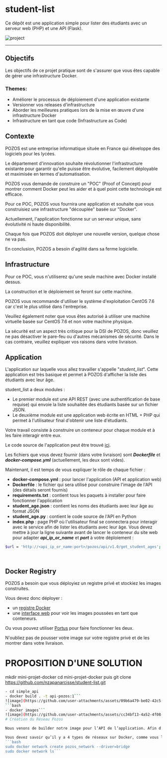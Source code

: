 # student-list 
Ce dépôt est une application simple pour lister des étudiants avec un serveur web (PHP) et une API (Flask).

![project](https://user-images.githubusercontent.com/18481009/84582395-ba230b00-adeb-11ea-9453-22ed1be7e268.jpg)


------------


## Objectifs

Les objectifs de ce projet pratique sont de s'assurer que vous êtes capable de gérer une infrastructure Docker. 

### Themes:
- Améliorer le processus de déploiement d'une application existante
- Versionner vos releases d'infrastructure
- Aborder les meilleures pratiques lors de la mise en œuvre d'une infrastructure Docker
- Infrastructure en tant que code (Infrastructure as Code)

## Contexte

POZOS est une entreprise informatique située en France qui développe des logiciels pour les lycées.

Le département d'innovation souhaite révolutionner l'infrastructure existante pour garantir qu'elle puisse être évolutive, facilement déployable et maximisée en termes d'automatisation.

POZOS vous demande de construire un "POC" (Proof of Concept) pour montrer comment Docker peut les aider et à quel point cette technologie est efficace.

Pour ce POC, POZOS vous fournira une application et souhaite que vous construisiez une infrastructure "découplée" basée sur "Docker".

Actuellement, l'application fonctionne sur un serveur unique, sans évolutivité ni haute disponibilité.

Chaque fois que POZOS doit déployer une nouvelle version, quelque chose ne va pas.

En conclusion, POZOS a besoin d'agilité dans sa ferme logicielle.


## Infrastructure

Pour ce POC, vous n'utiliserez qu'une seule machine avec Docker installé dessus.

La construction et le déploiement se feront sur cette machine.

POZOS vous recommande d'utiliser le système d'exploitation CentOS 7.6 car c'est le plus utilisé dans l'entreprise.

Veuillez également noter que vous êtes autorisé à utiliser une machine virtuelle basée sur CentOS 7.6 et non votre machine physique.

La sécurité est un aspect très critique pour la DSI de POZOS, donc veuillez ne pas désactiver le pare-feu ou d'autres mécanismes de sécurité. Dans le cas contraire, veuillez expliquer vos raisons dans votre livraison.

## Application


L'application sur laquelle vous allez travailler s'appelle "*student_list*". Cette application est très basique et permet à POZOS d'afficher la liste des étudiants avec leur âge.

student_list a deux modules :

- Le premier module est une API REST (avec une authentification de base requise) qui envoie la liste souhaitée des étudiants basée sur un fichier JSON.
- Le deuxième module est une application web écrite en HTML + PHP qui permet à l'utilisateur final d'obtenir une liste d'étudiants.

Votre travail consiste à construire un conteneur pour chaque module et à les faire interagir entre eux.

Le code source de l'application peut être trouvé [ici](https://github.com/diranetafen/student-list.git "ici").

Les fichiers que vous devez fournir (dans votre livraison) sont ***Dockerfile*** et ***docker-compose.yml*** (actuellement, les deux sont vides).

Maintenant, il est temps de vous expliquer le rôle de chaque fichier :

- **docker-compose.yml** : pour lancer l'application (API et application web)
- **Dockerfile** : le fichier qui sera utilisé pour construire l'image de l'API (des détails seront fournis)
- **requirements.txt** : contient tous les paquets à installer pour faire fonctionner l'application
- **student_age.json** : contient les noms des étudiants avec leur âge au format JSON
- **student_age.py** : contient le code source de l'API en Python
- **index.php** : page PHP où l'utilisateur final se connectera pour interagir avec le service afin de lister les étudiants avec leur âge. Vous devez mettre à jour la ligne suivante avant de lancer le conteneur du site web pour adapter ***api_ip_or_name*** et ***port*** à votre déploiement :

```bash
$url = 'http://<api_ip_or_name:port>/pozos/api/v1.0/get_student_ages';




```

## Docker Registry

POZOS a besoin que vous déployiez un registre privé et stockiez les images construites.

Vous devez donc déployer :

- un [registre Docker](https://docs.docker.com/registry/ "registre")
- une [interface web](https://hub.docker.com/r/joxit/docker-registry-ui/ "interface") pour voir les images poussées en tant que conteneurs.

Ou vous pouvez utiliser [Portus](http://port.us.org/ "Portus") pour faire fonctionner les deux.

N'oubliez pas de pousser votre image sur votre registre privé et de les montrer dans votre livraison.
# PROPOSITION D'UNE SOLUTION

mkdir mini-projet-docker 
cd mini-projet-docker puis git clone https://github.com/nzapanarcisse/student-list.git
```bash
- cd simple_api
- docker build . -t api-pozos:1```
![image](https://github.com/user-attachments/assets/09b6a479-be02-42c5-bddb-a28359aa0fb7)
```bash
- docker images```
![image](https://github.com/user-attachments/assets/cc34bf13-4a52-4f08-8984-572c134f175b)
# Création du Réseau Pozos

Nous venons de builder notre image pour l’API de l’application. Afin d’assurer une communication entre les deux microservices, nous allons créer un réseau dans lequel les deux applications vont tourner. Cela va faciliter la résolution de noms grâce aux fonctions DNS.

Vous devez savoir qu’il y a 4 types de réseaux sur Docker, comme vous l'avez vu en cours.
```bash
sudo docker network create pozos_network --driver=bridge
sudo docker network ls```






